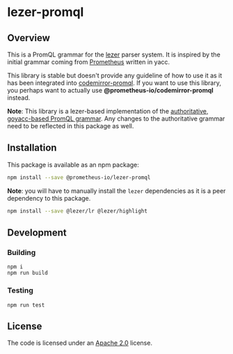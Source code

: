 # lezer-promql

## Overview

This is a PromQL grammar for the [lezer](https://lezer.codemirror.net/) parser system. It is inspired by the initial
grammar coming from [Prometheus](https://github.com/zzylol/prometheus-sketch-VLDB/prometheus-sketches/blob/main/promql/parser/generated_parser.y)
written in yacc.

This library is stable but doesn't provide any guideline of how to use it as it has been integrated
into [codemirror-promql](https://github.com/zzylol/prometheus-sketch-VLDB/prometheus-sketches/blob/main/web/ui/module/codemirror-promql). If you
want to use this library, you perhaps want to actually use **@prometheus-io/codemirror-promql** instead.

**Note**: This library is a lezer-based implementation of the [authoritative, goyacc-based PromQL grammar](https://github.com/zzylol/prometheus-sketch-VLDB/prometheus-sketches/blob/main/promql/parser/generated_parser.y). 
Any changes to the authoritative grammar need to be reflected in this package as well.

## Installation

This package is available as an npm package:

```bash
npm install --save @prometheus-io/lezer-promql
```

**Note**: you will have to manually install the `lezer` dependencies as it is a peer dependency to this package.

```bash
npm install --save @lezer/lr @lezer/highlight
```

## Development

### Building

    npm i
    npm run build

### Testing

    npm run test

## License

The code is licensed under an [Apache 2.0](https://github.com/zzylol/prometheus-sketch-VLDB/prometheus-sketches/blob/main/LICENSE) license.
